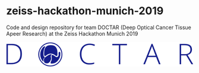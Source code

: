 # zeiss-hackathon-munich-2019
Code and design repository for team DOCTAR (Deep Optical Cancer Tissue Apeer Research) at the Zeiss Hackathon Munich 2019

<img src="https://github.com/arunavkonwar/zeiss-hackathon-munich-2019/blob/master/images/doctar-logo.png?raw=true">

